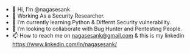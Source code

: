- 👋 Hi, I’m @nagasesank
- 👀 Working As a Security Researcher.
- 🌱 I’m currently learning Python & Differnt Security vulnerability.
- 💞️ I’m looking to collaborate with Bug Hunter and Pentesting People.
- 📫 How to reach me on nagasesank@gmail.com & this is my linkedin https://www.linkedin.com/in/nagasesank/

<!---
nagasesank/nagasesank is a ✨ special ✨ repository because its `README.md` (this file) appears on your GitHub profile.
You can click the Preview link to take a look at your changes.
--->
